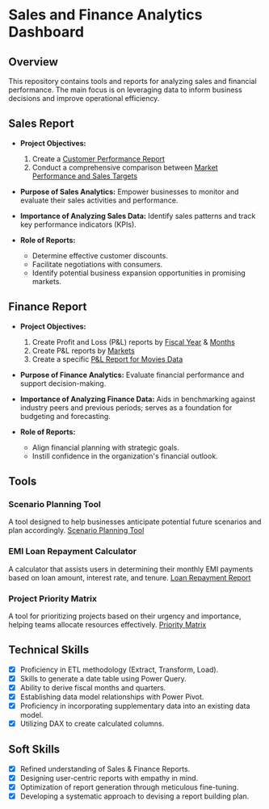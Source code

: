 # Sales and Finance Analytics Dashboard

## Overview
This repository contains tools and reports for analyzing sales and financial performance. The main focus is on leveraging data to inform business decisions and improve operational efficiency.

## Sales Report

- **Project Objectives:**
  1. Create a [Customer Performance Report](https://github.com/Shalinishal08/Excel-Sales-Analytics/blob/main/customer_performace_report.pdf)
  2. Conduct a comprehensive comparison between [Market Performance and Sales Targets](https://github.com/Shalinishal08/Excel-Sales-Analytics/blob/main/market_performace_report.pdf)

- **Purpose of Sales Analytics:** 
  Empower businesses to monitor and evaluate their sales activities and performance.

- **Importance of Analyzing Sales Data:** 
  Identify sales patterns and track key performance indicators (KPIs).

- **Role of Reports:** 
  - Determine effective customer discounts.
  - Facilitate negotiations with consumers.
  - Identify potential business expansion opportunities in promising markets.

## Finance Report

- **Project Objectives:**
  1. Create Profit and Loss (P&L) reports by [Fiscal Year](https://github.com/Shalinishal08/Excel-Sales-Analytics/blob/main/Finance_P%26L_years.pdf) & [Months](https://github.com/Shalinishal08/Excel-Sales-Analytics/blob/main/Finance_P%26L_Mon%26Qtr.pdf)
  2. Create P&L reports by [Markets](https://github.com/Shalinishal08/Excel-Sales-Analytics/blob/main/Finance_P%26L_Market.pdf)
  3. Create a specific [P&L Report for Movies Data](https://github.com/Shalinishal08/Excel-Sales-Analytics/blob/main/All_Studio_P%26L_movies.pdf)

- **Purpose of Finance Analytics:** 
  Evaluate financial performance and support decision-making.

- **Importance of Analyzing Finance Data:** 
  Aids in benchmarking against industry peers and previous periods; serves as a foundation for budgeting and forecasting.

- **Role of Reports:** 
  - Align financial planning with strategic goals.
  - Instill confidence in the organization's financial outlook.

## Tools

### Scenario Planning Tool
A tool designed to help businesses anticipate potential future scenarios and plan accordingly. [Scenario Planning Tool](https://github.com/Shalinishal08/Excel-Sales-Analytics/blob/main/scenario_planning_tool.pdf)

### EMI Loan Repayment Calculator
A calculator that assists users in determining their monthly EMI payments based on loan amount, interest rate, and tenure. [Loan Repayment Report](https://github.com/Shalinishal08/Excel-Sales-Analytics/blob/main/Loan_repayment.pdf)

### Project Priority Matrix
A tool for prioritizing projects based on their urgency and importance, helping teams allocate resources effectively. [Priority Matrix](https://github.com/Shalinishal08/Excel-Sales-Analytics/blob/main/Project_Priority_Matrix.pdf)

## Technical Skills
- [x] Proficiency in ETL methodology (Extract, Transform, Load).
- [x] Skills to generate a date table using Power Query.
- [x] Ability to derive fiscal months and quarters.
- [x] Establishing data model relationships with Power Pivot.
- [x] Proficiency in incorporating supplementary data into an existing data model.
- [x] Utilizing DAX to create calculated columns.

## Soft Skills
- [x] Refined understanding of Sales & Finance Reports.
- [x] Designing user-centric reports with empathy in mind.
- [x] Optimization of report generation through meticulous fine-tuning.
- [x] Developing a systematic approach to devising a report building plan.

